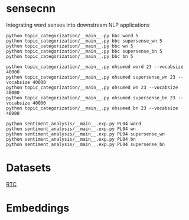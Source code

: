 # sensecnn
Integrating word senses into downstream NLP applications

```
python topic_categorization/__main__.py bbc word 5
python topic_categorization/__main__.py bbc supersense_wn 5
python topic_categorization/__main__.py bbc wn 5
python topic_categorization/__main__.py bbc supersense_bn 5
python topic_categorization/__main__.py bbc bn 5

python topic_categorization/__main__.py ohsumed word 23 --vocabsize 40000
python topic_categorization/__main__.py ohsumed supersense_wn 23 --vocabsize 40000
python topic_categorization/__main__.py ohsumed wn 23 --vocabsize 40000
python topic_categorization/__main__.py ohsumed supersense_bn 23 --vocabsize 40000
python topic_categorization/__main__.py ohsumed bn 23 --vocabsize 40000

python sentiment_analysis/__main__.exp.py PL04 word
python sentiment_analysis/__main__.exp.py PL04 wn
python sentiment_analysis/__main__.exp.py PL04 supersense_wn
python sentiment_analysis/__main__.exp.py PL04 bn
python sentiment_analysis/__main__.exp.py PL04 supersense_bn
```

# Datasets

[RTC](https://drive.google.com/drive/folders/0Bz40_IukD5qDdnlGSTl5LW4wcVE?usp=sharing)

# Embeddings


